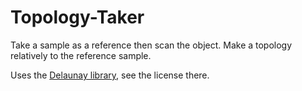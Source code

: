 # Topology-Taker

Take a sample as a reference then scan the object. Make a topology relatively to
the reference sample.

Uses the [Delaunay library](https://github.com/eloraiby/delaunay), see the
license there.
